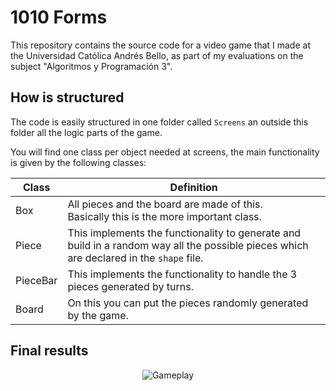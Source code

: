 # 1010 Forms

This repository contains the source code for a video game that I made at the Universidad Católica Andrés Bello, as part of my evaluations on the subject "Algoritmos y Programación 3".

## How is structured

The code is easily structured in one folder called `Screens` an outside this folder all the logic parts of the game.

You will find one class per object needed at screens, the main functionality is given by the following classes:

|Class|Definition|
|-----|----------|
|Box|All pieces and the board are made of this. <br> Basically this is the more important class.|
|Piece|This implements the functionality to generate and build in a random way all the possible pieces which are declared in the `shape` file.|
|PieceBar|This implements the functionality to handle the 3 pieces generated by turns.|
|Board|On this you can put the pieces randomly generated by the game.|

## Final results

<center>

![Gameplay](sources/1010FormsGameplay.gif)

</center>